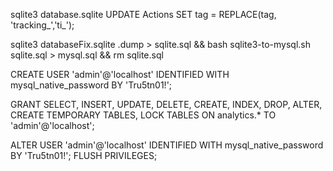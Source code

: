 sqlite3 database.sqlite
UPDATE Actions SET tag = REPLACE(tag, 'tracking_','ti_');


sqlite3 databaseFix.sqlite .dump > sqlite.sql && bash sqlite3-to-mysql.sh sqlite.sql > mysql.sql && rm sqlite.sql



CREATE USER 'admin'@'localhost' IDENTIFIED WITH mysql_native_password BY 'Tru5tn01!';

GRANT SELECT, INSERT, UPDATE, DELETE, CREATE, INDEX, DROP, ALTER, CREATE TEMPORARY TABLES, LOCK TABLES ON analytics.* TO 'admin'@'localhost';

ALTER USER 'admin'@'localhost' IDENTIFIED WITH mysql_native_password BY 'Tru5tn01!';
FLUSH PRIVILEGES;
